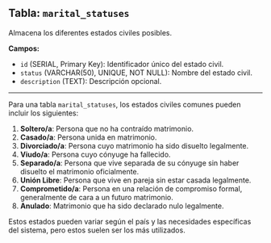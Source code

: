 ## **Tabla: `marital_statuses`**

Almacena los diferentes estados civiles posibles.

**Campos:**

- `id` (SERIAL, Primary Key): Identificador único del estado civil.
- `status` (VARCHAR(50), UNIQUE, NOT NULL): Nombre del estado civil.
- `description` (TEXT): Descripción opcional.

---

Para una tabla `marital_statuses`, los estados civiles comunes pueden incluir los siguientes:

1. **Soltero/a**: Persona que no ha contraído matrimonio.
2. **Casado/a**: Persona unida en matrimonio.
3. **Divorciado/a**: Persona cuyo matrimonio ha sido disuelto legalmente.
4. **Viudo/a**: Persona cuyo cónyuge ha fallecido.
5. **Separado/a**: Persona que vive separada de su cónyuge sin haber disuelto el matrimonio oficialmente.
6. **Unión Libre**: Persona que vive en pareja sin estar casada legalmente.
7. **Comprometido/a**: Persona en una relación de compromiso formal, generalmente de cara a un futuro matrimonio.
8. **Anulado**: Matrimonio que ha sido declarado nulo legalmente.

Estos estados pueden variar según el país y las necesidades específicas del sistema, pero estos suelen ser los más utilizados.